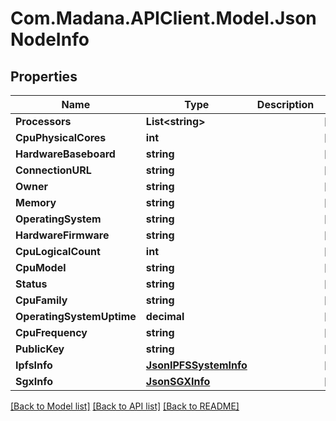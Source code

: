 
# Com.Madana.APIClient.Model.JsonNodeInfo

## Properties

Name | Type | Description | Notes
------------ | ------------- | ------------- | -------------
**Processors** | **List&lt;string&gt;** |  | [optional] 
**CpuPhysicalCores** | **int** |  | [optional] 
**HardwareBaseboard** | **string** |  | [optional] 
**ConnectionURL** | **string** |  | [optional] 
**Owner** | **string** |  | [optional] 
**Memory** | **string** |  | [optional] 
**OperatingSystem** | **string** |  | [optional] 
**HardwareFirmware** | **string** |  | [optional] 
**CpuLogicalCount** | **int** |  | [optional] 
**CpuModel** | **string** |  | [optional] 
**Status** | **string** |  | [optional] 
**CpuFamily** | **string** |  | [optional] 
**OperatingSystemUptime** | **decimal** |  | [optional] 
**CpuFrequency** | **string** |  | [optional] 
**PublicKey** | **string** |  | [optional] 
**IpfsInfo** | [**JsonIPFSSystemInfo**](JsonIPFSSystemInfo.md) |  | [optional] 
**SgxInfo** | [**JsonSGXInfo**](JsonSGXInfo.md) |  | [optional] 

[[Back to Model list]](../README.md#documentation-for-models)
[[Back to API list]](../README.md#documentation-for-api-endpoints)
[[Back to README]](../README.md)

